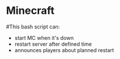 # Minecraft
#This bash script can:
- start MC when it's down
- restart server after defined time
- announces players about planned restart
